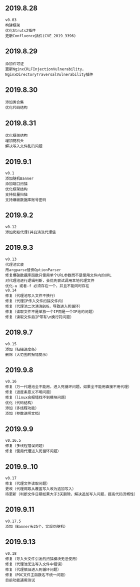 2019.8.28
-
    v0.03
	构建框架
    优化Struts2插件
    更新Confluence插件(CVE_2019_3396)
2019.8.29
-
	添加许可证
	更新NginxCRLFInjectionVulnerability，NginxDirectoryTraversalVulnerability插件
2019.8.30
-
    添加类合集
    优化代码结构
2019.8.31
-
	优化框架结构
	增加随机头
	解决写入文件乱码问题
2019.9.1
-
    v0.1
    添加随机Banner
    添加端口扫描
    优化框架结构
    支持批量扫描
    支持爆破数据库账号密码
2019.9.2
-   
    v0.12
    添加爬取代理(并且清洗代理值
    
2019.9.3
-
    v0.13
    代理池实装
    用argparse替换OptionParser
    修复爆破数据库函数只使用单个URL参数而不是使用文件内的URL
    对代理池进行逻辑判断，会优先尝试调用本地代理文件
    优化-u 或者-f 必须存在一个，并且不能同时存在
    v0.14
    修复（代理池写入文件不换行）
    修复（代理IP传入文件扫描文件内）
    修复（代理池二次清洗BUG，导致进入死循环）
    修复（读取文件不是单独一个IP而是一个IP池的问题）
    修复（读取文件后IP带有\n换行符问题）
2019.9.7
-
    v0.15
    添加（扫描进度条）
    删除（大范围的报错提示）
2019.9.8
-
    v0.16
    修复（万一代理池全不能用，进入死循环问题，如果全不能用直接不用代理）
    修复（进度条意义不明问题）
    修复（linux会报错找不到模块问题）
    优化（代码结构）
    添加（多线程功能）
    添加（参数说明文档）
2019.9.9
-
    v0.16.5
    修复（多线程错误问题）
    修复（使用代理进入死循环问题）
2019.9..10
-
	v0.17
    修复（代理文件读取问题）
    更改（代理爬取从覆盖写入改为追加写入）
    待更新（判断文件日期如果大于3天删除，解决追加写入问题，提高代码流畅性）
2019.9.11
-
    v0.17.5
    添加（Banner头25个，实现伪随机）
2019.9.13
-
    v0.18
    修复（导入头文件引发的扫描模块无法使用）
    修复（代理池无法写入文件中错误）
    修复（代理依旧进入死循环问题）
    修复（POC文件主函数名不统一问题）
    目前功能通用测试